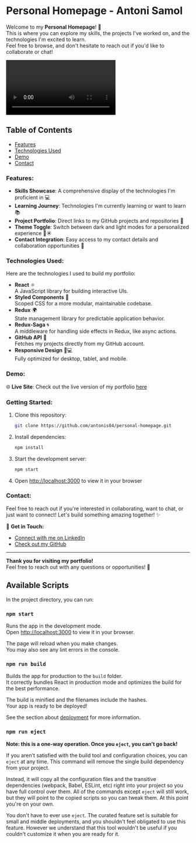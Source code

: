 # Personal Homepage - Antoni Samol

Welcome to my **Personal Homepage**! 🚀  
This is where you can explore my skills, the projects I've worked on, and the technologies I'm excited to learn.  
Feel free to browse, and don't hesitate to reach out if you'd like to collaborate or chat!

![Homepage Demo](public/resources/personalHomepage.mp4)

## Table of Contents

- [Features](#features)
- [Technologies Used](#technologies-used)
- [Demo](#demo)
- [Contact](#contact)

### Features:

- **Skills Showcase**: A comprehensive display of the technologies I'm proficient in 💻
- **Learning Journey**: Technologies I'm currently learning or want to learn 📚
- **Project Portfolio**: Direct links to my GitHub projects and repositories 🚀
- **Theme Toggle**: Switch between dark and light modes for a personalized experience 🌙☀️
- **Contact Integration**: Easy access to my contact details and collaboration opportunities 🤝

### Technologies Used:

Here are the technologies I used to build my portfolio:

- **React** ⚛️  
  A JavaScript library for building interactive UIs.
- **Styled Components** 💅  
  Scoped CSS for a more modular, maintainable codebase.
- **Redux** 🌍  
  State management library for predictable application behavior.
- **Redux-Saga** 🌀  
  A middleware for handling side effects in Redux, like async actions.
- **GitHub API** 🔗  
  Fetches my projects directly from my GitHub account.
- **Responsive Design** 📱💻  
  Fully optimized for desktop, tablet, and mobile.

### Demo:

🌐 **Live Site**: Check out the live version of my portfolio [here](https://antonis04.github.io/personal-homepage/)

### Getting Started:

1. Clone this repository:
   ```bash
   git clone https://github.com/antonis04/personal-homepage.git
   ```
2. Install dependencies:
   ```bash
   npm install
   ```
3. Start the development server:
   ```bash
   npm start
   ```
4. Open [http://localhost:3000](http://localhost:3000) to view it in your browser

### Contact:

Feel free to reach out if you're interested in collaborating, want to chat, or just want to connect! Let's build something amazing together! ✨

📧 **Get in Touch:**

- [Connect with me on LinkedIn](https://www.linkedin.com/in/antoni-samol-44649a368/)
- [Check out my GitHub](https://github.com/antonis04)

---

**Thank you for visiting my portfolio!**  
Feel free to reach out with any questions or opportunities! 🌟

## Available Scripts

In the project directory, you can run:

### `npm start`

Runs the app in the development mode.\
Open [http://localhost:3000](http://localhost:3000) to view it in your browser.

The page will reload when you make changes.\
You may also see any lint errors in the console.

### `npm run build`

Builds the app for production to the `build` folder.\
It correctly bundles React in production mode and optimizes the build for the best performance.

The build is minified and the filenames include the hashes.\
Your app is ready to be deployed!

See the section about [deployment](https://facebook.github.io/create-react-app/docs/deployment) for more information.

### `npm run eject`

**Note: this is a one-way operation. Once you `eject`, you can't go back!**

If you aren't satisfied with the build tool and configuration choices, you can `eject` at any time. This command will remove the single build dependency from your project.

Instead, it will copy all the configuration files and the transitive dependencies (webpack, Babel, ESLint, etc) right into your project so you have full control over them. All of the commands except `eject` will still work, but they will point to the copied scripts so you can tweak them. At this point you're on your own.

You don't have to ever use `eject`. The curated feature set is suitable for small and middle deployments, and you shouldn't feel obligated to use this feature. However we understand that this tool wouldn't be useful if you couldn't customize it when you are ready for it.
